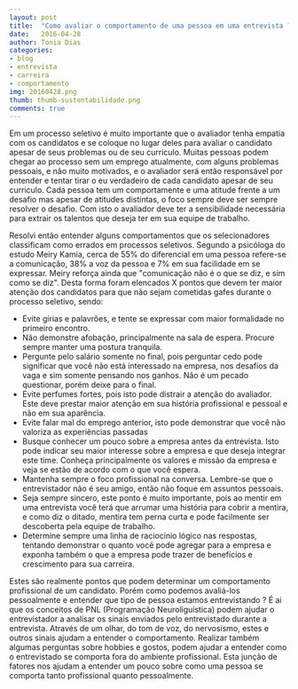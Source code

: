 ```yaml
---
layout: post
title:  "Como avaliar o comportamento de uma pessoa em uma entrevista ?"
date:   2016-04-28
author: Tonia Dias
categories: 
- blog
- entrevista
- carreira
- comportamento
img: 20160428.png
thumb: thumb-sustentabilidade.png
comments: true
---
```


Em um processo seletivo é muito importante que o avaliador tenha empatia com os candidatos e se coloque no lugar deles para avaliar o candidato apesar de seus problemas ou de seu curriculo. Muitas pessoas podem chegar ao processo sem um emprego atualmente, com alguns problemas pessoais, e não muito motivados, e o avaliador será então responsável por entender e tentar tirar o eu verdadeiro de cada candidato apesar de seu curriculo. Cada pessoa tem um comportamente e uma atitude frente a um desafio mas apesar de atitudes distintas, o foco sempre deve ser sempre resolver o desafio. Com isto o avaliador deve ter a sensibilidade necessária para extrair os talentos que deseja ter em sua equipe de trabalho.

Resolvi então entender alguns comportamentos que os selecionadores classificam como errados em processos seletivos. Segundo a psicóloga do estudo Meiry Kamia, cerca de 55% do diferencial em uma pessoa refere-se a comunicação, 38% a voz da pessoa e 7% em sua facilidade em se expressar. Meiry reforça ainda que "comunicação não é o que se diz, e sim como se diz". Desta forma foram elencados X pontos que devem ter maior atenção dos candidatos para que não sejam cometidas gafes durante o processo seletivo, sendo:

+ Evite gírias e palavrões, e tente se expressar com maior formalidade no primeiro encontro.
+ Não demonstre afobação, principalmente na sala de espera. Procure sempre manter uma postura tranquila.
+ Pergunte pelo salário somente no final, pois perguntar cedo pode significar que você não está interessado na empresa, nos desafios da vaga e sim somente pensando nos ganhos. Não é um pecado questionar, porém deixe para o final.
+ Evite perfumes fortes, pois isto pode distrair a atenção do avaliador. Este deve prestar maior atenção em sua história profissional e pessoal e não em sua aparência.
+ Evite falar mal do emprego anterior, isto pode demonstrar que você não valoriza as experiências passadas
+ Busque conhecer um pouco sobre a empresa antes da entrevista. Isto pode indicar seu maior interesse sobre a empresa e que deseja integrar este time. Conheça principalmente os valores e missão da empresa e veja se estão de acordo com o que você espera.
+ Mantenha sempre o foco profissional na conversa. Lembre-se que o entrevistador não é seu amigo, então não foque em assuntos pessoais.
+ Seja sempre sincero, este ponto é muito importante, pois ao mentir em uma entrevista você terá que arrumar uma história para cobrir a mentira, e como diz o ditado, mentira tem perna curta e pode facilmente ser descoberta pela equipe de trabalho.
+ Determine sempre uma linha de raciocinio lógico nas respostas, tentando demonstrar o quanto você pode agregar para a empresa e exponha também o que a empresa pode trazer de benefícios e crescimento para sua carreira.

Estes são realmente pontos que podem determinar um comportamento profissional de um candidato. Porém como podemos avaliá-los pessoalmente e entender que tipo de pessoa estamos entrevistando ? É ai que os conceitos de PNL (Programação Neuroliguística) podem ajudar o entrevistador a analisar os sinais enviados pelo entrevistado durante a entrevista. Através de um olhar, do tom de voz, do nervosismo, estes e outros sinais ajudam a entender o comportamento. Realizar também algumas perguntas sobre hobbies e gostos, podem ajudar a entender como o entrevistado se comporta fora do ambiente profissional. Esta junção de fatores nos ajudam a entender um pouco sobre como uma pessoa se comporta tanto profissional quanto pessoalmente.